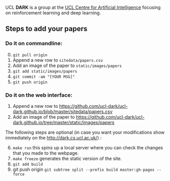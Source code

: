 UCL **DARK** is a group at the [UCL Centre for Artificial Intelligence](https://www.ucl.ac.uk/ai-centre/) focusing on reinforcement learning and deep learning.

## Steps to add your papers

### Do it on commandline:
0. `git pull origin`
1. Append a new row to `sitedata/papers.csv`
2. Add an image of the paper to `static/images/papers`
3. `git add static/images/papers`
4. `git commit -am "[YOUR MSG]"`
5. `git push origin`

### Do it on the web interface:
1. Append a new row to https://github.com/ucl-dark/ucl-dark.github.io/blob/master/sitedata/papers.csv
2. Add an image of the paper to https://github.com/ucl-dark/ucl-dark.github.io/tree/master/static/images/papers

The following steps are optional (in case you want your modifications show immediately on the http://dark.cs.ucl.ac.uk/) :

6. `make run` this spins up a local server where you can check the changes that you made to the webpage.
7. `make freeze` generates the static version of the site.
8. `git add build`
9. git push origin `git subtree split --prefix build master:gh-pages --force`
